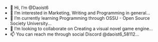 - 👋 Hi, I’m @Daoist6
- 👀 I’m interested in Marketing, Writing and Programming in general...
- 🌱 I’m currently learning Programming through OSSU - Open Source Society University...
- 💞️ I’m looking to collaborate on Creating a visual novel game engine...
- 📫 You can reach me through social Discord @daoist6_58112...

<!---
Daoist6/Daoist6 is a ✨ special ✨ repository because its `README.md` (this file) appears on your GitHub profile.
You can click the Preview link to take a look at your changes.
--->

